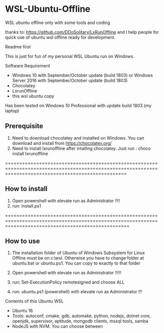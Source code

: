 # WSL-Ubuntu-Offline
WSL ubuntu offline only with some tools and coding

thanks to: https://github.com/DDoSolitary/LxRunOffline
and I help people for quick use of ubuntu wsl offline ready for development.

Readme first

This is just for fun of my personal WSL Ubuntu run on Windows. 


Software Requirement
- Windows 10 with September/October update (build 1803) or Windows Server 2016 with September/October update (build 1803)
- Chocolatey
- LxrunOffline
- this wsl ubuntu copy

Has been tested on Windows 10 Professional with update build 1803 (my laptop)

Prerequisite
-------------
1. Need to download chocolatey and installed on Windows. You can download and install from https://chocolatey.org/
2. Need to install lxrunoffline after intalling chocolatey. Just run : choco install lxrunoffline

=======================================================================================================================================================

How to install
--------------
1. Open powershell with elevate run as Administrator !!!!
2. run: install.ps1


========================================================================================================================================================

How to use
-------------
1. The installation folder of Ubuntu of Windows Subsystem for Linux Offline must be on c:\wsl. Otherwise you have to change folder at ubuntu.bat or ubuntu.ps1. You can copy to exactly to that folder

2. Open powershell with elevate run as Administrator !!!!!
3. run: Set-ExecutionPolicy remotesigned  and choose ALL
4. run: ubuntu.ps1 (powershell) with elevate run as Administrator !!!

Contents of this Ubuntu WSL
- Ubuntu 16
- Tools: autoconf, cmake, gdb, automake, python, nodejs, dotnet core, openjdk, supervisor, aptitude, mongodb clients, mssql tools, samba
- NodeJS with NVM. You can choose between

